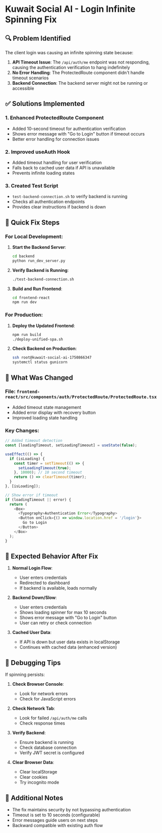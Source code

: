 # Kuwait Social AI - Login Infinite Spinning Fix

## 🔍 Problem Identified

The client login was causing an infinite spinning state because:

1. **API Timeout Issue**: The `/api/auth/me` endpoint was not responding, causing the authentication verification to hang indefinitely
2. **No Error Handling**: The ProtectedRoute component didn't handle timeout scenarios
3. **Backend Connection**: The backend server might not be running or accessible

## ✅ Solutions Implemented

### 1. **Enhanced ProtectedRoute Component**
- Added 10-second timeout for authentication verification
- Shows error message with "Go to Login" button if timeout occurs
- Better error handling for connection issues

### 2. **Improved useAuth Hook** 
- Added timeout handling for user verification
- Falls back to cached user data if API is unavailable
- Prevents infinite loading states

### 3. **Created Test Script**
- `test-backend-connection.sh` to verify backend is running
- Checks all authentication endpoints
- Provides clear instructions if backend is down

## 🚀 Quick Fix Steps

### For Local Development:

1. **Start the Backend Server**:
   ```bash
   cd backend
   python run_dev_server.py
   ```

2. **Verify Backend is Running**:
   ```bash
   ./test-backend-connection.sh
   ```

3. **Build and Run Frontend**:
   ```bash
   cd frontend-react
   npm run dev
   ```

### For Production:

1. **Deploy the Updated Frontend**:
   ```bash
   npm run build
   ./deploy-unified-spa.sh
   ```

2. **Check Backend on Production**:
   ```bash
   ssh root@kuwait-social-ai-1750866347
   systemctl status gunicorn
   ```

## 🔧 What Was Changed

### File: `frontend-react/src/components/auth/ProtectedRoute/ProtectedRoute.tsx`
- Added timeout state management
- Added error display with recovery button
- Improved loading state handling

### Key Changes:
```typescript
// Added timeout detection
const [loadingTimeout, setLoadingTimeout] = useState(false);

useEffect(() => {
  if (isLoading) {
    const timer = setTimeout(() => {
      setLoadingTimeout(true);
    }, 10000); // 10 second timeout
    return () => clearTimeout(timer);
  }
}, [isLoading]);

// Show error if timeout
if (loadingTimeout || error) {
  return (
    <Box>
      <Typography>Authentication Error</Typography>
      <Button onClick={() => window.location.href = '/login'}>
        Go to Login
      </Button>
    </Box>
  );
}
```

## 🎯 Expected Behavior After Fix

1. **Normal Login Flow**:
   - User enters credentials
   - Redirected to dashboard
   - If backend is available, loads normally

2. **Backend Down/Slow**:
   - User enters credentials
   - Shows loading spinner for max 10 seconds
   - Shows error message with "Go to Login" button
   - User can retry or check connection

3. **Cached User Data**:
   - If API is down but user data exists in localStorage
   - Continues with cached data (enhanced version)

## 🐛 Debugging Tips

If spinning persists:

1. **Check Browser Console**:
   - Look for network errors
   - Check for JavaScript errors

2. **Check Network Tab**:
   - Look for failed `/api/auth/me` calls
   - Check response times

3. **Verify Backend**:
   - Ensure backend is running
   - Check database connection
   - Verify JWT secret is configured

4. **Clear Browser Data**:
   - Clear localStorage
   - Clear cookies
   - Try incognito mode

## 📝 Additional Notes

- The fix maintains security by not bypassing authentication
- Timeout is set to 10 seconds (configurable)
- Error messages guide users on next steps
- Backward compatible with existing auth flow